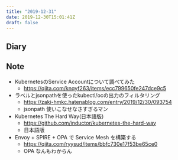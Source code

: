 ```yaml
---
title: "2019-12-31"
date: 2019-12-30T15:01:41Z
draft: false
---
```


## Diary

## Note

* KubernetesのService Accountについて調べてみた
  * https://qiita.com/knqyf263/items/ecc799650fe247dce9c5
* ラベルとjsonpathを使ったkubectl/ocの出力のフィルタリング
  * https://zaki-hmkc.hatenablog.com/entry/2019/12/30/093754
  * jsonpath 使いこなせなさすぎるマン
* Kubernetes The Hard Way(日本語版)
  * https://github.com/inductor/kubernetes-the-hard-way
  * 日本語版
* Envoy + SPIRE + OPA で Service Mesh を構築する
  * https://qiita.com/ryysud/items/bbfc730e17f53be65ce0
  * OPA なんもわからん
